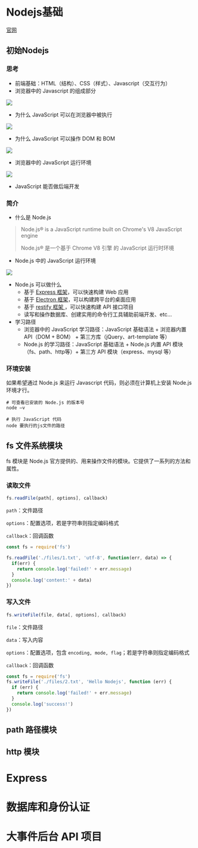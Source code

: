 

# Nodejs基础

[官网](https://nodejs.org/zh-cn/)



## 初始Nodejs

### 思考

- 前端基础：HTML（结构）、CSS（样式）、Javascript（交互行为）
- 浏览器中的 Javascript 的组成部分

![](https://notes2021.oss-cn-beijing.aliyuncs.com/2021/image-20221204103959356.png)



- 为什么 JavaScript 可以在浏览器中被执行

![](https://notes2021.oss-cn-beijing.aliyuncs.com/2021/image-20221204104636509.png)

- 为什么 JavaScript 可以操作 DOM 和 BOM

![](https://notes2021.oss-cn-beijing.aliyuncs.com/2021/image-20221204104940020.png)

- 浏览器中的 JavaScript 运行环境

![](https://notes2021.oss-cn-beijing.aliyuncs.com/2021/image-20221204105049799.png)

- JavaScript 能否做后端开发



### 简介

- 什么是 Node.js

> Node.js® is a JavaScript runtime built on Chrome's V8 JavaScript engine
>
> Node.js® 是一个基于 Chrome V8 引擎 的 JavaScript 运行时环境



- Node.js 中的 JavaScript 运行环境

![](https://notes2021.oss-cn-beijing.aliyuncs.com/2021/image-20221204105556619.png)



- Node.js 可以做什么
  - 基于 [Express 框架](http://www.expressjs.com.cn/)，可以快速构建 Web 应用
  - 基于 [Electron 框架](https://electronjs.org/)，可以构建跨平台的桌面应用
  - 基于 [restify 框架 ](http://restify.com/)，可以快速构建 API 接口项目
  - 读写和操作数据库、创建实用的命令行工具辅助前端开发、etc…
- 学习路径
  - 浏览器中的 JavaScript 学习路径：JavaScript 基础语法 + 浏览器内置 API（DOM + BOM） + 第三方库（jQuery、art-template 等）
  - Node.js 的学习路径：JavaScript 基础语法 + Node.js 内置 API 模块（fs、path、http等）+ 第三方 API 模块（express、mysql 等）
### 环境安装
如果希望通过 Node.js 来运行 Javascript 代码，则必须在计算机上安装 Node.js 环境才行。

```shell
# 可查看已安装的 Node.js 的版本号
node –v

# 执行 JavaScript 代码
node 要执行的js文件的路径
```

## fs 文件系统模块
fs 模块是 Node.js 官方提供的、用来操作文件的模块。它提供了一系列的方法和属性。


### 读取文件

```javascript
fs.readFile(path[, options], callback)
```

`path`：文件路径

`options`：配置选项，若是字符串则指定编码格式

`callback`：回调函数



```javascript
const fs = require('fs')

fs.readFile('./files/1.txt', 'utf-8', function(err, data) => {
  if(err) {
    return console.log('failed!' + err.message)
  }
  console.log('content:' + data)
})

```





### 写入文件

```javascript
fs.writeFile(file, data[, options], callback)
```
`file`：文件路径

`data`：写入内容

`options`：配置选项，包含 `encoding, mode, flag`；若是字符串则指定编码格式

`callback`：回调函数

```javascript
const fs = require('fs')
fs.writeFile('./files/2.txt', 'Hello Nodejs', function (err) {
  if (err) {
    return console.log('failed!' + err.message)
  }
  console.log('success!')
})
```











## path 路径模块



## http 模块





# Express





# 数据库和身份认证





# 大事件后台 API 项目


























